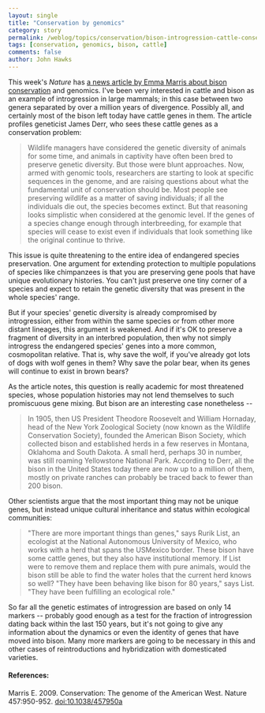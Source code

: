 ```yaml
---
layout: single 
title: "Conservation by genomics" 
category: story
permalink: /weblog/topics/conservation/bison-introgression-cattle-conservation-2009.html
tags: [conservation, genomics, bison, cattle] 
comments: false 
author: John Hawks 
---
```


This week's <i>Nature</i> has <a href="http://dx.doi.org/10.1038/457950a">a news article by Emma Marris about bison conservation</a> and genomics. I've been very interested in cattle and bison as an example of introgression in large mammals; in this case between two genera separated by over a million years of divergence. Possibly all, and certainly most of the bison left today have cattle genes in them. The article profiles geneticist James Derr, who sees these cattle genes as a conservation problem: 

<blockquote>Wildlife managers have considered the genetic diversity of animals for some time, and animals in captivity have often been bred to preserve genetic diversity. But those were blunt approaches. Now, armed with genomic tools, researchers are starting to look at specific sequences in the genome, and are raising questions about what the fundamental unit of conservation should be. Most people see preserving wildlife as a matter of saving individuals; if all the individuals die out, the species becomes extinct. But that reasoning looks simplistic when considered at the genomic level. If the genes of a species change enough  through interbreeding, for example  that species will cease to exist even if individuals that look something like the original continue to thrive.</blockquote>

This issue is quite threatening to the entire idea of endangered species preservation. One argument for extending protection to multiple populations of species like chimpanzees is that you are preserving gene pools that have unique evolutionary histories. You can't just preserve one tiny corner of a species and expect to retain the genetic diversity that was present in the whole species' range. 

But if your species' genetic diversity is already compromised by introgression, either from within the same species or from other more distant lineages, this argument is weakened. And if it's OK to preserve a fragment of diversity in an interbred population, then why not simply introgress the endangered species' genes into a more common, cosmopolitan relative. That is, why save the wolf, if you've already got lots of dogs with wolf genes in them? Why save the polar bear, when its genes will continue to exist in brown bears? 

As the article notes, this question is really academic for most threatened species, whose population histories may not lend themselves to such promiscuous gene mixing. But bison are an interesting case nonetheless -- 

<blockquote>In 1905, then US President Theodore Roosevelt and William Hornaday, head of the New York Zoological Society (now known as the Wildlife Conservation Society), founded the American Bison Society, which collected bison and established herds in a few reserves in Montana, Oklahoma and South Dakota. A small herd, perhaps 30 in number, was still roaming Yellowstone National Park. According to Derr, all the bison in the United States today  there are now up to a million of them, mostly on private ranches  can probably be traced back to fewer than 200 bison.</blockquote>

Other scientists argue that the most important thing may not be unique genes, but instead unique cultural inheritance and status within ecological communities: 

<blockquote>"There are more important things than genes," says Rurik List, an ecologist at the National Autonomous University of Mexico, who works with a herd that spans the USMexico border. These bison have some cattle genes, but they also have institutional memory. If List were to remove them and replace them with pure animals, would the bison still be able to find the water holes that the current herd knows so well? "They have been behaving like bison for 80 years," says List. "They have been fulfilling an ecological role."</blockquote>

So far all the genetic estimates of introgression are based on only 14 markers -- probably good enough as a test for the fraction of introgression dating back within the last 150 years, but it's not going to give any information about the dynamics  or even the identity of genes that have moved into bison. Many more markers are going to be necessary in this and other cases of reintroductions and hybridization with domesticated varieties. 






<h4>References:</h4>

<p class="cite">Marris E. 2009. Conservation: The genome of the American West. Nature 457:950-952. <a href="http://dx.doi.org/10.1038/457950a">doi:10.1038/457950a</a></p>

